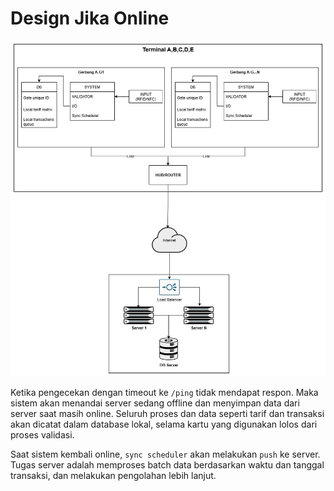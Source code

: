 # Design Jika Online

![topology](/docs/assets/topology.jpg)

Ketika pengecekan dengan timeout ke `/ping` tidak mendapat respon. Maka sistem akan menandai server sedang offline dan menyimpan data dari server saat masih online. Seluruh proses dan data seperti tarif dan transaksi akan dicatat dalam database lokal, selama kartu yang digunakan lolos dari proses validasi.

Saat sistem kembali online, `sync scheduler` akan melakukan `push` ke server. Tugas server adalah memproses batch data berdasarkan waktu dan tanggal transaksi, dan melakukan pengolahan lebih lanjut.
